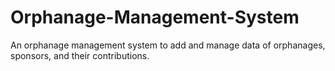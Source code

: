 # Orphanage-Management-System
An orphanage management system to add and manage data of orphanages, sponsors, and their contributions.
